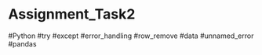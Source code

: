 # Assignment_Task2



#Python #try #except #error_handling #row_remove #data #unnamed_error #pandas
